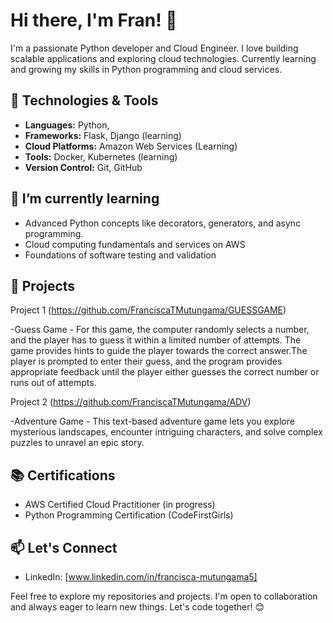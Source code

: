# Hi there, I'm Fran! 👋
I'm a passionate Python developer and Cloud Engineer. I love building scalable applications and exploring cloud technologies. Currently learning and growing my skills in Python programming and cloud services.

## 🔧 Technologies & Tools
- **Languages:** Python, 
- **Frameworks:** Flask, Django (learning)
- **Cloud Platforms:** Amazon Web Services (Learning)
- **Tools:** Docker, Kubernetes (learning)
- **Version Control:** Git, GitHub

## 🌱 I’m currently learning
- Advanced Python concepts like decorators, generators, and async programming.
- Cloud computing fundamentals and services on AWS 
- Foundations of software testing and validation

## 💼 Projects
Project 1 (https://github.com/FranciscaTMutungama/GUESSGAME)

-Guess Game - For this game, the computer randomly selects a number, and the player has to guess it within a limited number of attempts. The game provides hints to guide the player towards the correct answer.The player is prompted to enter their guess, and the program provides appropriate feedback until the player either guesses the correct number or runs out of attempts. 

Project 2 (https://github.com/FranciscaTMutungama/ADV)

-Adventure Game - This text-based adventure game lets you explore mysterious landscapes, encounter intriguing characters, and solve complex puzzles to unravel an epic story.


## 📚 Certifications
- AWS Certified Cloud Practitioner (in progress)
- Python Programming Certification (CodeFirstGirls)

## 📫 Let's Connect
- LinkedIn: [www.linkedin.com/in/francisca-mutungama5]
  

Feel free to explore my repositories and projects. I'm open to collaboration and always eager to learn new things. Let's code together! 😊

